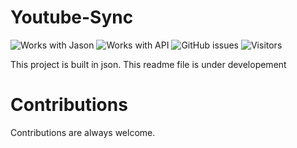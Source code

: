 # Youtube-Sync
![Works with Jason](https://img.shields.io/badge/Works_with-Android-green?style=flat-square)
![Works with API](https://img.shields.io/badge/Works_with-iOS-blue?style=flat-square)
![GitHub issues](https://img.shields.io/github/issues/ACM-VIT/youtube-sync?style=flat-square)
![Visitors](https://visitor-badge.glitch.me/badge?page_id=youtube-sync.youtube-sync)


This project is built in json. This readme file is under developement

# Contributions

Contributions are always welcome.
